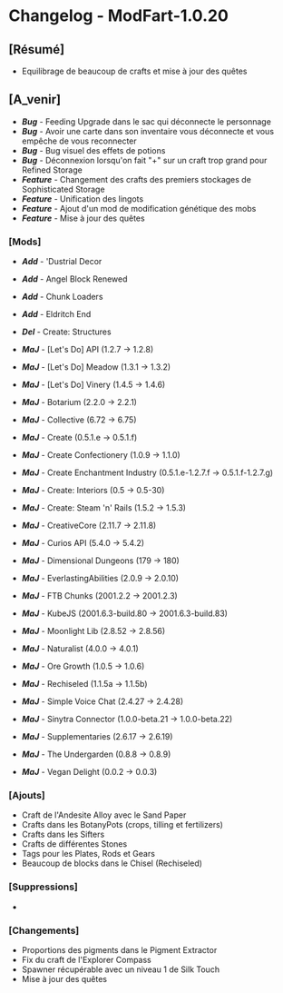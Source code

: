# Changelog - ModFart-1.0.20

## [Résumé]
- Equilibrage de beaucoup de crafts et mise à jour des quêtes

## [A_venir]
- ***Bug*** - Feeding Upgrade dans le sac qui déconnecte le personnage
- ***Bug*** - Avoir une carte dans son inventaire vous déconnecte et vous empêche de vous reconnecter
- ***Bug*** - Bug visuel des effets de potions
- ***Bug*** - Déconnexion lorsqu'on fait "+" sur un craft trop grand pour Refined Storage
- ***Feature*** - Changement des crafts des premiers stockages de Sophisticated Storage
- ***Feature*** - Unification des lingots
- ***Feature*** - Ajout d'un mod de modification génétique des mobs
- ***Feature*** - Mise à jour des quêtes

### [Mods]
- ***Add*** - 'Dustrial Decor
- ***Add*** - Angel Block Renewed
- ***Add*** - Chunk Loaders
- ***Add*** - Eldritch End

- ***Del*** - Create: Structures

- ***MaJ*** - [Let's Do] API (1.2.7 -> 1.2.8)
- ***MaJ*** - [Let's Do] Meadow (1.3.1 -> 1.3.2)
- ***MaJ*** - [Let's Do] Vinery (1.4.5 -> 1.4.6)
- ***MaJ*** - Botarium (2.2.0 -> 2.2.1)
- ***MaJ*** - Collective (6.72 -> 6.75)
- ***MaJ*** - Create (0.5.1.e -> 0.5.1.f)
- ***MaJ*** - Create Confectionery (1.0.9 -> 1.1.0)
- ***MaJ*** - Create Enchantment Industry (0.5.1.e-1.2.7.f -> 0.5.1.f-1.2.7.g)
- ***MaJ*** - Create: Interiors (0.5 -> 0.5-30)
- ***MaJ*** - Create: Steam 'n' Rails (1.5.2 -> 1.5.3)
- ***MaJ*** - CreativeCore (2.11.7 -> 2.11.8)
- ***MaJ*** - Curios API (5.4.0 -> 5.4.2)
- ***MaJ*** - Dimensional Dungeons (179 -> 180)
- ***MaJ*** - EverlastingAbilities (2.0.9 -> 2.0.10)
- ***MaJ*** - FTB Chunks (2001.2.2 -> 2001.2.3)
- ***MaJ*** - KubeJS (2001.6.3-build.80 -> 2001.6.3-build.83)
- ***MaJ*** - Moonlight Lib (2.8.52 -> 2.8.56)
- ***MaJ*** - Naturalist (4.0.0 -> 4.0.1)
- ***MaJ*** - Ore Growth (1.0.5 -> 1.0.6)
- ***MaJ*** - Rechiseled (1.1.5a -> 1.1.5b)
- ***MaJ*** - Simple Voice Chat (2.4.27 -> 2.4.28)
- ***MaJ*** - Sinytra Connector (1.0.0-beta.21 -> 1.0.0-beta.22)
- ***MaJ*** - Supplementaries (2.6.17 -> 2.6.19)
- ***MaJ*** - The Undergarden (0.8.8 -> 0.8.9)
- ***MaJ*** - Vegan Delight (0.0.2 -> 0.0.3)

### [Ajouts]
- Craft de l'Andesite Alloy avec le Sand Paper
- Crafts dans les BotanyPots (crops, tilling et fertilizers)
- Crafts dans les Sifters
- Crafts de différentes Stones
- Tags pour les Plates, Rods et Gears
- Beaucoup de blocks dans le Chisel (Rechiseled)

### [Suppressions]
- 

### [Changements]
- Proportions des pigments dans le Pigment Extractor
- Fix du craft de l'Explorer Compass
- Spawner récupérable avec un niveau 1 de Silk Touch
- Mise à jour des quêtes